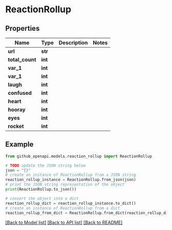# ReactionRollup


## Properties

Name | Type | Description | Notes
------------ | ------------- | ------------- | -------------
**url** | **str** |  | 
**total_count** | **int** |  | 
**var_1** | **int** |  | 
**var_1** | **int** |  | 
**laugh** | **int** |  | 
**confused** | **int** |  | 
**heart** | **int** |  | 
**hooray** | **int** |  | 
**eyes** | **int** |  | 
**rocket** | **int** |  | 

## Example

```python
from github_openapi.models.reaction_rollup import ReactionRollup

# TODO update the JSON string below
json = "{}"
# create an instance of ReactionRollup from a JSON string
reaction_rollup_instance = ReactionRollup.from_json(json)
# print the JSON string representation of the object
print(ReactionRollup.to_json())

# convert the object into a dict
reaction_rollup_dict = reaction_rollup_instance.to_dict()
# create an instance of ReactionRollup from a dict
reaction_rollup_from_dict = ReactionRollup.from_dict(reaction_rollup_dict)
```
[[Back to Model list]](../README.md#documentation-for-models) [[Back to API list]](../README.md#documentation-for-api-endpoints) [[Back to README]](../README.md)


